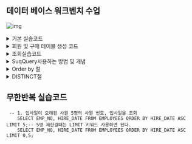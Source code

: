 ## 데이터 베이스 워크벤치 수업 
![img](./데이터베이스학습목표.png)
<details>
<summary>기본 실습코드</summary>
<div markdown="1">


```jql

실습 코드 
--1월 16일 오후 수업 
use employees;
select emp_no from employees;
select * from employees.titles; -- 모든 컬럼을 출력하는 문 
select emp_no,to_date from titles;
/*
employees의 데이터베이스를 이용한 쿼리문을 연습하고 있습니다. 
*/

--1. 현재 데이터베이스의 모든 테이블의 정보를 출력하세요
show table status;

--2. 테이블의 이름만 간단히 보려면
show tables;

--3. employees 테이블의 열이 무엇이 있는지 출력하세요
desc employees;

--4. employees 테이블로 부터 first_name과 gender,gire_date을 조회하여
이름,성별,회사 입사일로 컬럼명을 변경하여 출력하세요

select first_name as "이름",
gender as "성별",
hire_date '회사 입사일' from employees;
````



</div>
</details>




<details>
<summary>회원 및 구매 테이블 생성 코드 </summary>
<div markdown="1">

```jql
DROP DATABASE IF EXISTS sqldb;
CREATE DATABASE sqldb;
USE sqldb;

-- 테이블 생성 

CREATE TABLE usertb1 -- 회원테이블
(userid CHAR(8) NOT NULL PRIMARY KEY,
name VARCHAR(10) NOT NULL,
birthYear INT NOT NULL,
addr CHAR(2) NOT NULL, -- 지역 경기, 서울, 경남 2글자만 입력
mobile1 CHAR(3),
bobile2 CHAR(8), -- 하이픈 제외 휴대폰 전화번호
hight SMALLINT, -- 키
mDate DATE -- 회원 가입일 
); 

CREATE TABLE buytb1 -- 회원 구매 테이블 데이터에 영문자는 1byte, 한글은 2byte를 할당한다. 
(num INT AUTO_INCREMENT NOT NULL PRIMARY KEY,  -- 순번 
userID CHAR(8) NOT NULL, -- 아이디(FK)로사용할 것임 
prodName CHAR(6) NOT NULL, -- 물품명 
groupName CHAR(4), -- 분류 
price INT NOT NULL, -- 단가 
amout SMALLINT NOT NULL, -- 수량 
FOREIGN KEY(userid) REFERENCES usertb1(userid)
);


```
</div>
</details>


<details>
<summary>조회실습코드 </summary>
<div markdown="1">

```jql

-- 1. sqldb 선택하고 , 사용자 중 김경호 씨의 정보를 출력하세요 
select * from usertbl where name = '김경호';

-- 2. 1970년 이후에 출생하고 신장이 182이상인 사람의 아이디와 이름을 조회하세요 

select userid,name from usertbl 
where height >=182;

-- 3. 키가 180~ 183 사이인 사람 아이디 이름 키 조회 
select userid,name height
from usertbl
where height between 180 and 183;

-- 4. 지역이 경남과 경북인 사람의 정보를 조회 하세요 ( 논리 연산과 in연산 사용해서 두가지 
select * from usertbl;

select * from usertbl 
where  addr = '경남' or addr ='경북';

 -- in 사용 하는 경우 
select * from usertbl
where addr  in('경남','경북');

-- 5. 이름이 김으로 시작하는 사람 
select name, height from usertbl
where name like '김%';

-- 6. 이름이 종신인 사람의 이름과 키를 검색 
select name, height from usertbl
where name like '_종신%';



```

</div>
</details>

<details>
<summary>SuqQuery사용하는 방법 및 개념   </summary>
<div markdown="1">
 
## SubQuery

 - 서브쿼리는 하나의 조건반환값으로만 조회가 가능하다. 
만약 다르게 조회하게 싶다면 some, any, all 등 앞에 붙여 줘야 한다.
 - 밑에 예시를 한번 보자 
 - some은 any와 동일하다 
 - all은 모두를 만족해야한다 (and조건이라고생각하면 된다. )
   네, 근사적으로 말하면, `SOME`과 `ANY`는 논리 합(OR)의 개념에 가깝고, `ALL`은 논리 곱(AND)의 개념에 가깝습니다. 이 용어들은 주로 서브쿼리(Subquery)와 함께 사용되어 메인 쿼리와 서브쿼리 간의 관계를 나타내는데 사용됩니다.

1. **`SOME` 또는 `ANY`:** 서브쿼리의 결과 중 하나라도 조건을 만족하면 참입니다. 즉, 서브쿼리의 결과 중 어떤 값이라도 메인 쿼리의 조건을 충족하면 전체 조건이 참이 됩니다.

   예시:
    ```sql
    SELECT column_name
    FROM table_name
    WHERE column_name < SOME (SELECT another_column FROM another_table);
    ```

2. **`ALL`:** 서브쿼리의 결과가 모두 조건을 만족해야 참입니다. 모든 값이 조건을 충족해야 전체 조건이 참이 됩니다.

   예시:
    ```sql
    SELECT column_name
    FROM table_name
    WHERE column_name > ALL (SELECT another_column FROM another_table);
    ```

논리적으로, `SOME` 또는 `ANY`는 둘 중 하나만 참이면 됨에 반해, `ALL`은 모두 참이어야 합니다. 그러므로 `SOME` 또는 `ANY`가 논리 합(OR)에 가깝고, `ALL`이 논리 곱(AND)에 가깝다고 생각할 수 있습니다.

```jql
-- SubQuery (서브쿼리 : 하위쿼리) 쿼리문 안에 또 쿼리문이 들어 있는 것 

-- 김경호 보다 키가 크거나 같은 사람의 이름과 키를 출력 
--  이런경우 김겸호의 키를 먼저 조회 해야 한다. 

select name, height from usertbl where name = '김경호';
select name,height from usertbl where height > 177; -- 이 2줄을 하나로 합치는것이다. 
select name, height from usertbl 
	where height > (select height from usertbl where name = '김경호'); 
	-- 이렇게 합칠 수 있다. 
	
	-- 지역이 경남 사람의 키보다 키가 크거나 같은 사람의 이름과 키를 조회하세요.
select height from usertbl where addr = '경남';
select name, height from usertbl
where height >=  (select height from usertbl where addr = '경남'); 
-- 이러면 에러가 뜬다. 

 -- any를 붙이는 경우 
select name, height from usertbl
where height >=  any (select height from usertbl where addr = '경남'); -- 그래서 이렇게 any를 붙여줘야 한다. 
            서브쿼리는 조건이 하나의 반환값으로밖에 안되므로 이런 경우는 any를 붙여야 한다. 
 --all을 붙이는 경우           																 
select name, height from usertbl
where height >=  all (select height from usertbl where addr = '경남');       

--some을 붙이는 경우           																 
select name, height from usertbl
where height >=  all (select height from usertbl where addr = '경남');    

--in을 붙이는 경우           																 
select name, height from usertbl
where height in(select height from usertbl where addr = '경남');          

```

</div>
</details>

<details>
<summary>Order by 절    </summary>
<div markdown="1">

## Order by -> 원하는 순서대로 정렬하여 출력 


- 오름차순(asc) 기본, 내림차순(desc)
```jql
-- 1. 먼저 가입한 순서대로 회원의 이름과 가입일을 조회 
select name, mdate
from usertbl
order by mdate asc;

-- 2. 여러 정렬 조건 제시, 
-- 1-1.키가 큰 순서대로 정렬 하되, 만약 키가 같다면 
-- 1-2.이름 순으로 정렬하여 출력 
select name,height from usertbl
order by height desc, name asc;

```
</div>
</details>

<details>
<summary>DISTINCT절   </summary>
<div markdown="1">

```jql
-- 중복된 것은 거르고 하나만 ..DISTINCT 
-- 회원테이블에서 회원들의 거주지역이 몇군데인지 출력 
SELECT DISTINCT ADDR FROM USERTBL;
SELECT DISTINCT ADDR AS "거주지역" FROM USERTBL;

```
</div>
</details>

## 무한반복 실습코드 
```jql
 -- 1. 입사일이 오래된 사원 5명의 사원 번호, 입사일을 조회 
    SELECT EMP_NO, HIRE_DATE FROM EMPLOYEES ORDER BY HIRE_DATE ASC LIMIT 5;-- 5명 제한걸때는 LIMIT 키워드 사용하면 된다.
    SELECT EMP_NO, HIRE_DATE FROM EMPLOYEES ORDER BY HIRE_DATE ASC LIMIT 0,5;
```
